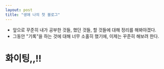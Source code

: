 ```yaml
---
layout: post
title: "생애 나의 첫 블로그"
---
```


- 앞으로 꾸준히 내가 공부한 것들, 했던 것들, 할 것들에 대해 정리를 해봐야겠다.
- 그동안 "기록"을 하는 것에 대해 너무 소홀히 했기에, 이제는 꾸준히 해보려 한다.

# 화이팅,,!!
